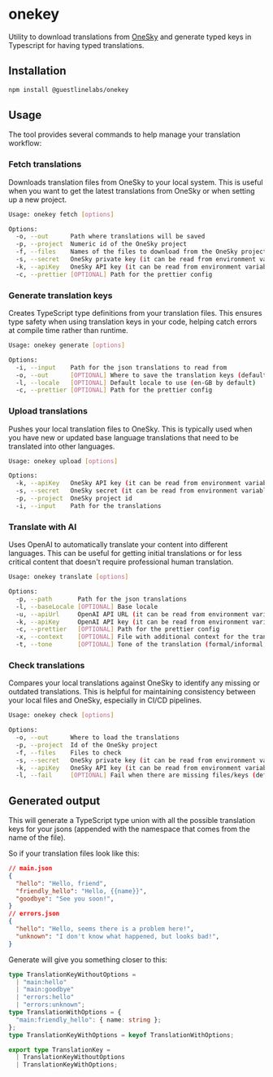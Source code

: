 # onekey

Utility to download translations from [OneSky](https://www.oneskyapp.com/) and generate typed keys in Typescript for having typed translations.

## Installation

```bash
npm install @guestlinelabs/onekey
```

## Usage

The tool provides several commands to help manage your translation workflow:

### Fetch translations

Downloads translation files from OneSky to your local system. This is useful when you want to get the latest translations from OneSky or when setting up a new project.

```bash
Usage: onekey fetch [options]

Options:
  -o, --out      Path where translations will be saved
  -p, --project  Numeric id of the OneSky project
  -f, --files    Names of the files to download from the OneSky project separated by commas
  -s, --secret   OneSky private key (it can be read from environment variable ONESKY_PRIVATE_KEY)
  -k, --apiKey   OneSky API key (it can be read from environment variable ONESKY_PUBLIC_KEY)
  -c, --prettier [OPTIONAL] Path for the prettier config
```

### Generate translation keys

Creates TypeScript type definitions from your translation files. This ensures type safety when using translation keys in your code, helping catch errors at compile time rather than runtime.

```bash
Usage: onekey generate [options]

Options:
  -i, --input    Path for the json translations to read from
  -o, --out      [OPTIONAL] Where to save the translation keys (defaults to input path)
  -l, --locale   [OPTIONAL] Default locale to use (en-GB by default)
  -c, --prettier [OPTIONAL] Path for the prettier config
```

### Upload translations

Pushes your local translation files to OneSky. This is typically used when you have new or updated base language translations that need to be translated into other languages.

```bash
Usage: onekey upload [options]

Options:
  -k, --apiKey   OneSky API key (it can be read from environment variable ONESKY_PUBLIC_KEY)
  -s, --secret   OneSky secret (it can be read from environment variable ONESKY_PRIVATE_KEY)
  -p, --project  OneSky project id
  -i, --input    Path for the translations
```

### Translate with AI

Uses OpenAI to automatically translate your content into different languages. This can be useful for getting initial translations or for less critical content that doesn't require professional human translation.

```bash
Usage: onekey translate [options]

Options:
  -p, --path       Path for the json translations
  -l, --baseLocale [OPTIONAL] Base locale
  -u, --apiUrl     OpenAI API URL (it can be read from environment variable OPENAI_API_URL)
  -k, --apiKey     OpenAI API key (it can be read from environment variable OPENAI_API_KEY)
  -c, --prettier   [OPTIONAL] Path for the prettier config
  -x, --context    [OPTIONAL] File with additional context for the translations
  -t, --tone       [OPTIONAL] Tone of the translation (formal/informal, defaults to neutral)
```

### Check translations

Compares your local translations against OneSky to identify any missing or outdated translations. This is helpful for maintaining consistency between your local files and OneSky, especially in CI/CD pipelines.

```bash
Usage: onekey check [options]

Options:
  -o, --out      Where to load the translations
  -p, --project  Id of the OneSky project
  -f, --files    Files to check
  -s, --secret   OneSky private key (it can be read from environment variable ONESKY_PRIVATE_KEY)
  -k, --apiKey   OneSky API key (it can be read from environment variable ONESKY_PUBLIC_KEY)
  -l, --fail     [OPTIONAL] Fail when there are missing files/keys (defaults to false)
```

## Generated output

This will generate a TypeScript type union with all the possible translation keys for your jsons (appended with the namespace that comes from the name of the file).

So if your translation files look like this:

```json
// main.json
{
  "hello": "Hello, friend",
  "friendly_hello": "Hello, {{name}}",
  "goodbye": "See you soon!",
}
// errors.json
{
  "hello": "Hello, seems there is a problem here!",
  "unknown": "I don't know what happened, but looks bad!",
}
```

Generate will give you something closer to this:

```typescript
type TranslationKeyWithoutOptions =
  | "main:hello"
  | "main:goodbye"
  | "errors:hello"
  | "errors:unknown";
type TranslationWithOptions = {
  "main:friendly_hello": { name: string };
};
type TranslationKeyWithOptions = keyof TranslationWithOptions;

export type TranslationKey =
  | TranslationKeyWithoutOptions
  | TranslationKeyWithOptions;
```
